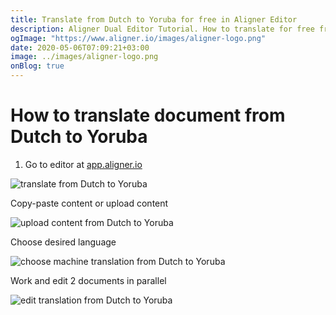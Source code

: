 ```yaml
---
title: Translate from Dutch to Yoruba for free in Aligner Editor
description: Aligner Dual Editor Tutorial. How to translate for free from Dutch to Yoruba. Aligner is multilingual document management platform. 
ogImage: "https://www.aligner.io/images/aligner-logo.png"
date: 2020-05-06T07:09:21+03:00
image: ../images/aligner-logo.png
onBlog: true
---
```


# How to translate document from Dutch to Yoruba

1. Go to editor at [app.aligner.io](https://app.aligner.io "Aligner App web page")

![translate from Dutch to Yoruba](../aligner-blank-editor.png "translate from Dutch to Yoruba")

Copy-paste content or upload content

![upload content from Dutch to Yoruba](../aligner-uploaded-document.png "upload content from Dutch to Yoruba")

Choose desired language

![choose machine translation from Dutch to Yoruba](../aligner-language-dropdown.png "choose machine translation from Dutch to Yoruba")

Work and edit 2 documents in parallel

![edit translation from Dutch to Yoruba](../aligner-double-sitded-editor.png "edit translation from Dutch to Yoruba")

